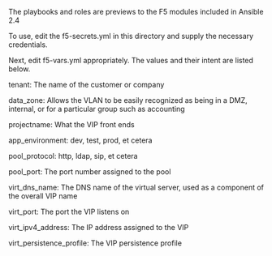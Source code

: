 The playbooks and roles are previews to the F5 modules included in Ansible 2.4

To use, edit the f5-secrets.yml in this directory and supply the necessary credentials.

Next, edit f5-vars.yml appropriately. The values and their intent are listed below.

tenant: The name of the customer or company

data_zone: Allows the VLAN to be easily recognized as being in a DMZ, internal, or for a particular group such as accounting

projectname: What the VIP front ends

app_environment: dev, test, prod, et cetera

pool_protocol: http, ldap, sip, et cetera

pool_port: The port number assigned to the pool

virt_dns_name: The DNS name of the virtual server, used as a component of the overall VIP name

virt_port: The port the VIP listens on

virt_ipv4_address: The IP address assigned to the VIP

virt_persistence_profile: The VIP persistence profile

